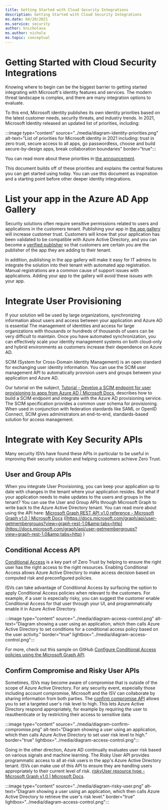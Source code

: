 ```yaml
---
title: Getting Started with Cloud Security Integrations
description: Getting Started with Cloud Security Integrations
ms.date: 04/20/2021
ms.service: security
author: knicholasa
ms.author: nichola
ms.topic: conceptual
---
```


# Getting Started with Cloud Security Integrations

Knowing where to begin can be the biggest barrier to getting started integrating with Microsoft's identity features and services. The modern threat landscape is complex, and there are many integration options to evaluate.

To this end, Microsoft identity publishes its own identity priorities based on the latest customer needs, security threats, and industry trends. In 2021, Microsoft Identity released an updated list of priorities, including:

:::image type="content" source="../media/diagram-identity-priorities.png" alt-text="List of priorities for Microsoft identity in 2021 including: trust in zero trust, secure access to all apps, go passwordless, choose and build secure-by-design apps, break collaboration boundaries" border="true":::

You can read more about these priorities in [the announcement](https://www.microsoft.com/security/blog/2021/01/28/5-identity-priorities-for-2021-strengthening-security-for-the-hybrid-work-era-and-beyond/).

This document builds off of these priorities and explains the central features you can get started using today. You can use this document as inspiration and a starting point before other deeper identity integrations.

# List your app in the Azure AD App Gallery

Security solutions often require sensitive permissions related to users and applications in the customers tenant. Publishing your app in [the app gallery](https://www.microsoft.com/security/business/identity-access-management/integrated-apps-azure-ad) will increase customer trust. Customers will know that your application has been validated to be compatible with Azure Active Directory, and you can become a [verified publisher](https://docs.microsoft.com/azure/active-directory/develop/publisher-verification-overview) so that customers are certain you are the publisher of the app they are adding to their tenant.

In addition, publishing in the app gallery will make it easy for IT admins to integrate the solution into their tenant with automated app registration. Manual registrations are a common cause of support issues with applications. Adding your app to the gallery will avoid these issues with your app.

# Integrate User Provisioning

If your solution will be used by large organizations, synchronizing information about users and access between your application and Azure AD is essential The management of identities and access for large organizations with thousands or hundreds of thousands of users can be very difficult to maintain. Once you have automated synchronization, you can effectively scale your identity management systems on both cloud-only and hybrid environments as customers increase their dependence on Azure AD.

SCIM (System for Cross-Domain Identity Management) is an open standard for exchanging user identity information. You can use the SCIM user management API to automatically provision users and groups between your application and Azure AD.

Our tutorial on the subject, [Tutorial - Develop a SCIM endpoint for user provisioning to apps from Azure AD | Microsoft Docs](https://docs.microsoft.com/azure/active-directory/app-provisioning/use-scim-to-provision-users-and-groups), describes how to build a SCIM endpoint and integrate with the Azure AD provisioning service. The SCIM specification provides a common user schema for provisioning. When used in conjunction with federation standards like SAML or OpenID Connect, SCIM gives administrators an end-to-end, standards-based solution for access management.

# Integrate with Key Security APIs

Many security ISVs have found these APIs in particular to be useful in improving their security solution and helping customers achieve Zero Trust.

## User and Group APIs

When you integrate User Provisioning, you can keep your application up to date with changes in the tenant where your application resides. But what if your application needs to make updates to the users and groups in the tenant? You can use the User and Group APIs through Microsoft Graph to write back to the Azure Active Directory tenant. You can read more about using the API here: [Microsoft Graph REST API v1.0 reference - Microsoft Graph v1.0 | Microsoft Docs](https://docs.microsoft.com/graph/api/overview?view=graph-rest-1.0) ([https://docs.microsoft.com/graph/api/user-getmembergroups?view=graph-rest-1.0&amp;tabs=http](https://docs.microsoft.com/graph/api/user-getmembergroups?view=graph-rest-1.0&amp;tabs=http) )

## Conditional Access API

[Conditional Access](https://docs.microsoft.com/azure/active-directory/conditional-access/overview) is a key part of Zero Trust by helping to ensure the right user has the right access to the right resources. Enabling Conditional Access allows Azure Active Directory to make access decision based on computed risk and preconfigured policies.

ISVs can take advantage of Conditional Access by surfacing the option to apply Conditional Access policies when relevant to the customers. For example, if a user is especially risky, you can suggest the customer enable Conditional Access for that user through your UI, and programmatically enable it in Azure Active Directory.

:::image type="content" source="../media/diagram-access-control.png" alt-text="Diagram showing a user using an application, which then calls Azure Active Directory to set conditions for a conditional access policy based on the user activity." border="true" lightbox="../media/diagram-access-control.png":::

For more, check out this sample on GitHub [Configure Conditional Access policies using the Microsoft Graph API](https://github.com/Azure-Samples/azure-ad-conditional-access-apis/tree/main/01-configure/graphapi).

## Confirm Compromise and Risky User APIs

Sometimes, ISVs may become aware of compromise that is outside of the scope of Azure Active Directory. For any security event, especially those including account compromise, Microsoft and the ISV can collaborate by sharing information from both parties. The [confirm compromise API](https://docs.microsoft.com/graph/api/riskyusers-confirmcompromised?view=graph-rest-beta&amp;tabs=http) allows you to set a targeted user's risk level to high. This lets Azure Active Directory respond appropriately, for example by requiring the user to reauthenticate or by restricting their access to sensitive data.

:::image type="content" source="../media/diagram-confirm-compromise.png" alt-text="Diagram showing a user using an application, which then calls Azure Active Directory to set user risk level to high." border="true" lightbox="../media/diagram-access-control.png":::

Going in the other direction, Azure AD continually evaluates user risk based on various signals and machine learning. The Risky User API provides programmatic access to all at-risk users in the app's Azure Active Directory tenant. ISVs can make use of this API to ensure they are handling users appropriately to their current level of risk. [riskyUser resource type - Microsoft Graph v1.0 | Microsoft Docs](https://docs.microsoft.com/graph/api/resources/riskyuser?view=graph-rest-1.0).

:::image type="content" source="../media/diagram-risky-user.png" alt-text="Diagram showing a user using an application, which then calls Azure Active Directory to retrieve the user's risk level." border="true" lightbox="../media/diagram-access-control.png":::